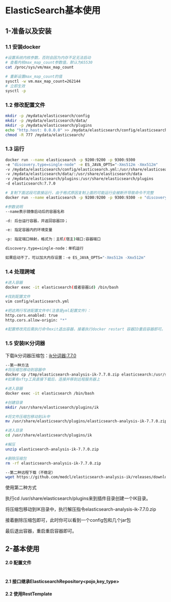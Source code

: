 # ElasticSearch基本使用



## 1-准备以及安装

### 1.1 安装docker

```bash
#设置系统内核参数，否则会因为内存不足无法启动
# 查看内核max_map_count参数值，默认为65530
cat /proc/sys/vm/max_map_count
 
# 重新设置max_map_count的值
sysctl -w vm.max_map_count=262144
# 立即生效
sysctl -p
```

### 1.2 修改配置文件

```bash
mkdir -p /mydata/elasticsearch/config
mkdir -p /mydata/elasticsearch/data/
mkdir -p /mydata/elasticsearch/plugins
echo "http.host: 0.0.0.0" >> /mydata/elasticsearch/config/elasticsearch.yml
chmod -R 777 /mydata/elasticsearch/
```

### 1.3 运行

```bash
docker run --name elasticsearch -p 9200:9200 -p 9300:9300 
-e "discovery.type=single-node" -e ES_JAVA_OPTS="-Xms512m -Xmx512m" 
-v /mydata/elasticsearch/config/elasticsearch.yml:/usr/share/elasticsearch/config/elasticsearch.yml 
-v /mydata/elasticsearch/data/:/usr/share/elasticsearch/data 
-v /mydata/elasticsearch/plugins:/usr/share/elasticsearch/plugins 
-d elasticsearch:7.7.0

# 复制下面这段可直接运行，由于格式原因复制上面的可能运行会被断开导致命令不完整
docker run --name elasticsearch -p 9200:9200 -p 9300:9300 -e "discovery.type=single-node" -e ES_JAVA_OPTS="-Xms512m -Xmx512m" -v /mydata/elasticsearch/config/elasticsearch.yml:/usr/share/elasticsearch/config/elasticsearch.yml -v /mydata/elasticsearch/data/:/usr/share/elasticsearch/data -v /mydata/elasticsearch/plugins:/usr/share/elasticsearch/plugins -d elasticsearch:7.7.0

#参数说明
--name表示镜像启动后的容器名称  

-d: 后台运行容器，并返回容器ID；

-e: 指定容器内的环境变量

-p: 指定端口映射，格式为：主机(宿主)端口:容器端口

discovery.type=single-node：单机运行

如果启动不了，可以加大内存设置：-e ES_JAVA_OPTS="-Xms512m -Xmx512m"
```

### 1.4 处理跨域

```bash
#进入容器
docker exec -it elasticsearch(或者容器id) /bin/bash

#找到配置文件
vim config/elasticsearch.yml

#把这两行写进配置文件中(注意是yml配置文件)：
http.cors.enabled: true 
http.cors.allow-origin: "*"

#配置修改完后需执行命令exit退出容器，接着执行docker restart 容器ID重启容器即可。
```

### 1.5 安装IK分词器

下载ik分词器压缩包：[ik分词器:7.7.0](https://github.com/medcl/elasticsearch-analysis-ik/releases/download/v7.7.0/elasticsearch-analysis-ik-7.7.0.zip)

```bash
--第一种方法
#将压缩包移动到容器中
docker cp /tmp/elasticsearch-analysis-ik-7.7.0.zip elasticsearch:/usr/share/elasticsearch/plugins
#如果有xftp工具直接下载后，连接并移到远程服务器上

#进入容器
docker exec -it elasticsearch /bin/bash  

#创建目录
mkdir /usr/share/elasticsearch/plugins/ik

#将文件压缩包移动到ik中
mv /usr/share/elasticsearch/plugins/elasticsearch-analysis-ik-7.7.0.zip /usr/share/elasticsearch/plugins/ik

#进入目录
cd /usr/share/elasticsearch/plugins/ik

#解压
unzip elasticsearch-analysis-ik-7.7.0.zip

#删除压缩包
rm -rf elasticsearch-analysis-ik-7.7.0.zip

--第二种远程下载（不稳定）
wget https://github.com/medcl/elasticsearch-analysis-ik/releases/download/v7.7.0/elasticsearch-analysis-ik-7.7.0.zip

```

使用第二种方式

执行cd /usr/share/elasticsearch/plugins来到插件目录创建一个IK目录。

将压缩包移动到IK目录中，执行解压指令elasticsearch-analysis-ik-7.7.0.zip

接着删除压缩包即可，此时你可以看到一个config包和几个jar包

最后退出容器，重启重启容器即可。



## 2-基本使用

#### 2.0 配置文件

```xml

```



#### 2.1 接口继承ElasticsearchRepository<pojo,key_type>

#### 2.2 使用RestTemplate

